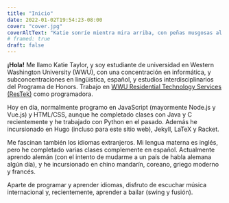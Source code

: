 ```yaml
---
title: "Inicio"
date: 2022-01-02T19:54:23-08:00
cover: "cover.jpg"
coverAltText: "Katie sonríe mientra mira arriba, con peñas musgosas al fondo"
# framed: true
draft: false
---
```


**¡Hola!** Me llamo Katie Taylor, y soy estudiante de universidad en Western Washington University (WWU), con una concentración en informática, y subconcentraciones en lingüística, español, y estudios interdisciplinarios del Programa de Honors. Trabajo en [WWU Residential Technology Services (ResTek)](https://housing.wwu.edu/restek) como programadora.

Hoy en día, normalmente programo en JavaScript (mayormente Node.js y Vue.js) y HTML/CSS, aunque he completado clases con Java y C recientemente y he trabajado con Python en el pasado. Además he incursionado en Hugo (incluso para este sitio web), Jekyll, LaTeX y Racket.

Me fascinan también los idiomas extranjeros. Mi lengua materna es inglés, pero he completado varias clases complemente en español. Actualmente aprendo alemán (con el intento de mudarme a un país de habla alemana algún día), y he incursionado en chino mandarín, coreano, griego moderno y francés.

Aparte de programar y aprender idiomas, disfruto de escuchar música internacional y, recientemente, aprender a bailar (swing y fusión).
